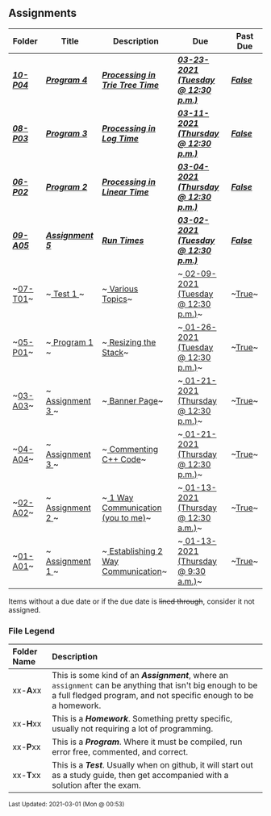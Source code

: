 ## Assignments

| Folder | Title | Description | Due | Past Due |
|-----|-----|-----|-----|-----|
| ***<a href="https://github.com/rugbyprof/3013-Algorithms/tree/master/Assignments/10-P04">10-P04</a>*** | ***<a href="https://github.com/rugbyprof/3013-Algorithms/tree/master/Assignments/10-P04"> Program 4 </a>*** | ***<a href="https://github.com/rugbyprof/3013-Algorithms/tree/master/Assignments/10-P04"> Processing in Trie Tree Time</a>*** | ***<a href="https://github.com/rugbyprof/3013-Algorithms/tree/master/Assignments/10-P04"> 03-23-2021 (Tuesday @ 12:30 p.m.)</a>*** | ***<a href="https://github.com/rugbyprof/3013-Algorithms/tree/master/Assignments/10-P04">False</a>*** |
| ***<a href="https://github.com/rugbyprof/3013-Algorithms/tree/master/Assignments/08-P03">08-P03</a>*** | ***<a href="https://github.com/rugbyprof/3013-Algorithms/tree/master/Assignments/08-P03"> Program 3 </a>*** | ***<a href="https://github.com/rugbyprof/3013-Algorithms/tree/master/Assignments/08-P03"> Processing in Log Time</a>*** | ***<a href="https://github.com/rugbyprof/3013-Algorithms/tree/master/Assignments/08-P03"> 03-11-2021 (Thursday @ 12:30 p.m.)</a>*** | ***<a href="https://github.com/rugbyprof/3013-Algorithms/tree/master/Assignments/08-P03">False</a>*** |
| ***<a href="https://github.com/rugbyprof/3013-Algorithms/tree/master/Assignments/06-P02">06-P02</a>*** | ***<a href="https://github.com/rugbyprof/3013-Algorithms/tree/master/Assignments/06-P02"> Program 2 </a>*** | ***<a href="https://github.com/rugbyprof/3013-Algorithms/tree/master/Assignments/06-P02"> Processing in Linear Time</a>*** | ***<a href="https://github.com/rugbyprof/3013-Algorithms/tree/master/Assignments/06-P02"> 03-04-2021 (Thursday @ 12:30 p.m.)</a>*** | ***<a href="https://github.com/rugbyprof/3013-Algorithms/tree/master/Assignments/06-P02">False</a>*** |
| ***<a href="https://github.com/rugbyprof/3013-Algorithms/tree/master/Assignments/09-A05">09-A05</a>*** | ***<a href="https://github.com/rugbyprof/3013-Algorithms/tree/master/Assignments/09-A05"> Assignment 5 </a>*** | ***<a href="https://github.com/rugbyprof/3013-Algorithms/tree/master/Assignments/09-A05"> Run Times</a>*** | ***<a href="https://github.com/rugbyprof/3013-Algorithms/tree/master/Assignments/09-A05"> 03-02-2021 (Tuesday @ 12:30 p.m.)</a>*** | ***<a href="https://github.com/rugbyprof/3013-Algorithms/tree/master/Assignments/09-A05">False</a>*** |
| ~<a href="https://github.com/rugbyprof/3013-Algorithms/tree/master/Assignments/07-T01">07-T01</a>~ | ~<a href="https://github.com/rugbyprof/3013-Algorithms/tree/master/Assignments/07-T01"> Test 1 </a>~ | ~<a href="https://github.com/rugbyprof/3013-Algorithms/tree/master/Assignments/07-T01"> Various Topics</a>~ | ~<a href="https://github.com/rugbyprof/3013-Algorithms/tree/master/Assignments/07-T01"> 02-09-2021 (Tuesday @ 12:30 p.m.)</a>~ | ~<a href="https://github.com/rugbyprof/3013-Algorithms/tree/master/Assignments/07-T01">True</a>~ |
| ~<a href="https://github.com/rugbyprof/3013-Algorithms/tree/master/Assignments/05-P01">05-P01</a>~ | ~<a href="https://github.com/rugbyprof/3013-Algorithms/tree/master/Assignments/05-P01"> Program 1 </a>~ | ~<a href="https://github.com/rugbyprof/3013-Algorithms/tree/master/Assignments/05-P01"> Resizing the Stack</a>~ | ~<a href="https://github.com/rugbyprof/3013-Algorithms/tree/master/Assignments/05-P01"> 01-26-2021 (Tuesday @ 12:30 p.m.)</a>~ | ~<a href="https://github.com/rugbyprof/3013-Algorithms/tree/master/Assignments/05-P01">True</a>~ |
| ~<a href="https://github.com/rugbyprof/3013-Algorithms/tree/master/Assignments/03-A03">03-A03</a>~ | ~<a href="https://github.com/rugbyprof/3013-Algorithms/tree/master/Assignments/03-A03"> Assignment 3 </a>~ | ~<a href="https://github.com/rugbyprof/3013-Algorithms/tree/master/Assignments/03-A03"> Banner Page</a>~ | ~<a href="https://github.com/rugbyprof/3013-Algorithms/tree/master/Assignments/03-A03"> 01-21-2021 (Thursday @ 12:30 p.m.)</a>~ | ~<a href="https://github.com/rugbyprof/3013-Algorithms/tree/master/Assignments/03-A03">True</a>~ |
| ~<a href="https://github.com/rugbyprof/3013-Algorithms/tree/master/Assignments/04-A04">04-A04</a>~ | ~<a href="https://github.com/rugbyprof/3013-Algorithms/tree/master/Assignments/04-A04"> Assignment 3 </a>~ | ~<a href="https://github.com/rugbyprof/3013-Algorithms/tree/master/Assignments/04-A04"> Commenting C++ Code</a>~ | ~<a href="https://github.com/rugbyprof/3013-Algorithms/tree/master/Assignments/04-A04"> 01-21-2021 (Thursday @ 12:30 p.m.)</a>~ | ~<a href="https://github.com/rugbyprof/3013-Algorithms/tree/master/Assignments/04-A04">True</a>~ |
| ~<a href="https://github.com/rugbyprof/3013-Algorithms/tree/master/Assignments/02-A02">02-A02</a>~ | ~<a href="https://github.com/rugbyprof/3013-Algorithms/tree/master/Assignments/02-A02"> Assignment 2 </a>~ | ~<a href="https://github.com/rugbyprof/3013-Algorithms/tree/master/Assignments/02-A02"> 1 Way Communication (you to me)</a>~ | ~<a href="https://github.com/rugbyprof/3013-Algorithms/tree/master/Assignments/02-A02"> 01-13-2021 (Thursday @ 12:30 a.m.)</a>~ | ~<a href="https://github.com/rugbyprof/3013-Algorithms/tree/master/Assignments/02-A02">True</a>~ |
| ~<a href="https://github.com/rugbyprof/3013-Algorithms/tree/master/Assignments/01-A01">01-A01</a>~ | ~<a href="https://github.com/rugbyprof/3013-Algorithms/tree/master/Assignments/01-A01"> Assignment 1 </a>~ | ~<a href="https://github.com/rugbyprof/3013-Algorithms/tree/master/Assignments/01-A01"> Establishing 2 Way Communication</a>~ | ~<a href="https://github.com/rugbyprof/3013-Algorithms/tree/master/Assignments/01-A01"> 01-13-2021 (Thursday @ 9:30 a.m.)</a>~ | ~<a href="https://github.com/rugbyprof/3013-Algorithms/tree/master/Assignments/01-A01">True</a>~ |

Items without a due date or if the due date is ~~lined through~~, consider it not assigned.
### File Legend

| Folder Name | Description |
|:-----------|:-------------|
|xx-**A**xx | This is some kind of an ***Assignment***, where an `assignment` can be anything that isn't big enough to be a full fledged program, and not specific enough to be a homework. |
|xx-**H**xx | This is a ***Homework***. Something pretty specific, usually not requiring a lot of programming. |
|xx-**P**xx | This is a ***Program***. Where it must be compiled, run error free, commented, and correct. |
|xx-**T**xx | This is a ***Test***. Usually when on github, it will start out as a study guide, then get accompanied with a solution after the exam. |

<sup>Last Updated: 2021-03-01 (Mon @ 00:53)</sup>